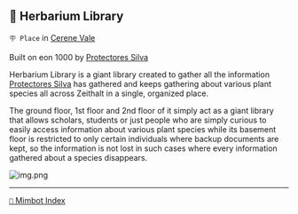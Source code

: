 ## 📗 Herbarium Library

`🪧 Place` in [Cerene Vale](<https://zeithalt.github.io/r/cerene_vale.html>)

Built on eon 1000 by [Protectores Silva](<https://zeithalt.github.io/r/protectores_silva.html>)

Herbarium Library is a giant library created to gather all the information [Protectores Silva](<https://zeithalt.github.io/r/protectores_silva.html>) has gathered and keeps gathering about various plant species all across Zeithalt in a single, organized place.

The ground floor, 1st floor and 2nd floor of it simply act as a giant library that allows scholars, students or just people who are simply curious to easily access information about various plant species while its basement floor is restricted to only certain individuals where backup documents are kept, so the information is not lost in such cases where every information gathered about a species disappears.

![img.png](img/herbarium_library.png)

-----
[`📑` Mimbot Index](<https://zeithalt.github.io/r/#9010>)
<!---
keywords:  
aliases: 
-->